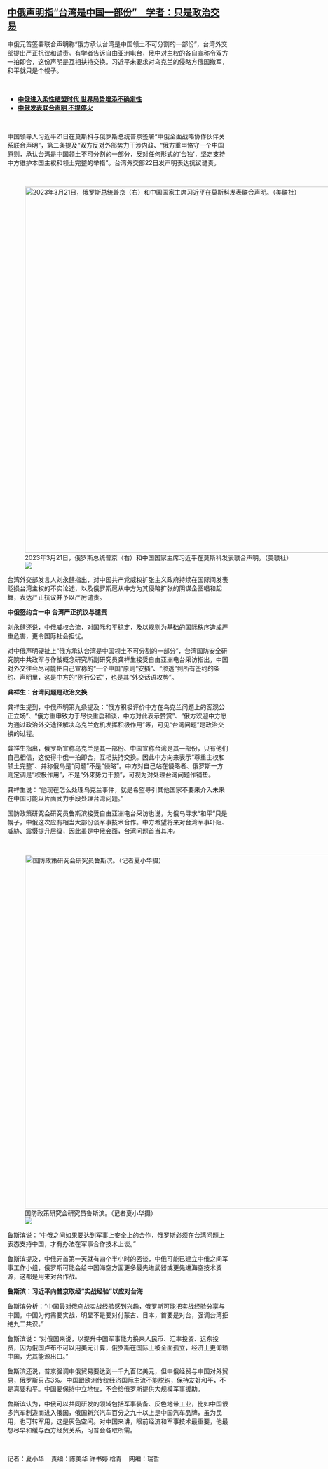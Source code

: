 <!--1679495040000-->
[中俄声明指“台湾是中国一部份”　学者：只是政治交易](https://www.rfa.org/mandarin/yataibaodao/gangtai/hx1-03222023101425.html)
------

<p>中俄元首签署联合声明称“俄方承认台湾是中国领土不可分割的一部份”，台湾外交部提出严正抗议和谴责。有学者告诉自由亚洲电台，俄中对主权的各自宣称令双方一拍即合，这份声明是互相扶持交换。习近平未要求对乌克兰的侵略方俄国撤军，和平就只是个幌子。</p><p><span class="result-title"> </span></p><ul><li class="teaserimg"><a href="https://www.rfa.org/mandarin/Xinwen/12-03212023201547.html"> </a><span class="result-title"><a class="state-published" href="https://www.rfa.org/mandarin/yataibaodao/junshiwaijiao/gt1-03222023025853.html"><strong>中俄进入柔性结盟时代 世界局势增添不确定性</strong></a></span></li><li><span class="result-title"> <a class="state-published" href="https://www.rfa.org/mandarin/Xinwen/12-03212023201547.html"><strong>中俄发表联合声明 不提停火</strong></a> </span></li></ul><p><span class="result-title"> </span></p><p>中国领导人习近平21日在莫斯科与俄罗斯总统普京签署“中俄全面战略协作伙伴关系联合声明”，第二条提及“双方反对外部势力干涉内政、“俄方重申恪守一个中国原则，承认台湾是中国领土不可分割的一部分，反对任何形式的‘台独’，坚定支持中方维护本国主权和领土完整的举措”。台湾外交部22日发声明表达抗议谴责。</p><p><span class="result-title"> </span></p><p><figure class="image-richtext image-inline captioned" style="width:1280px;"><img alt="2023年3月21日，俄罗斯总统普京（右）和中国国家主席习近平在莫斯科发表联合声明。（美联社）" height="834" src="https://www.rfa.org/mandarin/yataibaodao/gangtai/hx1-03222023101425.html/ap23080650395177.jpg/@@images/bf4af8f6-ff8c-4cbb-a0ce-4eb52134b5ae.jpeg" title="AP23080650395177.jpg" width="1280"/><figcaption class="image-caption">2023年3月21日，俄罗斯总统普京（右）和中国国家主席习近平在莫斯科发表联合声明。（美联社）</figcaption><small></small><div id="zoomattribute"><a data-caption="2023年3月21日，俄罗斯总统普京（右）和中国国家主席习近平在莫斯科发表联合声明。（美联社）" data-fancybox="" href="https://www.rfa.org/mandarin/yataibaodao/gangtai/hx1-03222023101425.html/ap23080650395177.jpg" id="single_image" title="2023年3月21日，俄罗斯总统普京（右）和中国国家主席习近平在莫斯科发表联合声明。（美联社）"><img src="/++plone++rfa-resources/img/icon-zoom.png"/></a></div></figure></p><p>台湾外交部发言人刘永健指出，对中国共产党威权扩张主义政府持续在国际间发表贬损台湾主权的不实论述，以及俄罗斯扈从中方为其侵略扩张的阴谋企图唱和起舞，表达严正抗议并予以严厉谴责。</p><p><strong>中俄签约含一中 台湾严正抗议与谴责</strong></p><p>刘永健还说，中俄威权合流，对国际和平稳定，及以规则为基础的国际秩序造成严重危害，更令国际社会担忧。</p><p>对中俄声明硬扯上“俄方承认台湾是中国领土不可分割的一部分”，台湾国防安全研究院中共政军与作战概念研究所副研究员龚祥生接受自由亚洲电台采访指出，中国对外交往会尽可能把自己宣称的“一个中国”原则“安插”、“渗透”到所有签约的条约、声明里，这是中方的“例行公式”，也是其“外交话语攻势”。</p><p><strong>龚祥生：台湾问题是政治交换</strong></p><p>龚祥生提到，中俄声明第九条提及：“俄方积极评价中方在乌克兰问题上的客观公正立场”、“俄方重申致力于尽快重启和谈，中方对此表示赞赏”、“俄方欢迎中方愿为通过政治外交途径解决乌克兰危机发挥积极作用”等，可见“台湾问题”是政治交换的过程。</p><p>龚祥生指出，俄罗斯宣称乌克兰是其一部份、中国宣称台湾是其一部份，只有他们自己相信，这使得中俄一拍即合，互相扶持交换。因此中方向来表示“尊重主权和领土完整”、并称俄乌是“问题”不是“侵略”。中方对自己站在侵略者、俄罗斯一方则定调是“积极作用”，不是“外来势力干预”，可视为对处理台湾问题作铺垫。</p><p>龚祥生说：“他现在怎么处理乌克兰事件，就是希望导引其他国家不要来介入未来在中国可能以片面武力手段处理台湾问题。”</p><p>国防政策研究会研究员鲁斯滨接受自由亚洲电台采访也说，为俄乌寻求“和平”只是幌子，中俄这次应有相当大部份谈军事技术合作。中方希望将来对台湾军事吓阻、威胁、震慑提升层级，因此虽是中俄会面，台湾问题首当其冲。</p><p><span class="result-title"> </span></p><p><figure class="image-richtext image-inline captioned" style="width:1246px;"><img alt="国防政策研究会研究员鲁斯滨。（记者夏小华摄）" height="805" src="https://www.rfa.org/mandarin/yataibaodao/gangtai/hx1-03222023101425.html/capture.jpg/@@images/62508b96-a0eb-4355-a3ce-3b3e1ceb6fbb.jpeg" title="Capture.JPG" width="1246"/><figcaption class="image-caption">国防政策研究会研究员鲁斯滨。（记者夏小华摄）</figcaption><small></small><div id="zoomattribute"><a data-caption="国防政策研究会研究员鲁斯滨。（记者夏小华摄）" data-fancybox="" href="https://www.rfa.org/mandarin/yataibaodao/gangtai/hx1-03222023101425.html/capture.jpg" id="single_image" title="国防政策研究会研究员鲁斯滨。（记者夏小华摄）"><img src="/++plone++rfa-resources/img/icon-zoom.png"/></a></div></figure></p><p>鲁斯滨说：“中俄之间如果要达到军事上安全上的合作，俄罗斯必须在台湾问题上表态支持中国，才有办法在军事合作技术上谈。”</p><p>鲁斯滨提及，中俄元首第一天就有四个半小时的密谈，中俄可能已建立中俄之间军事工作小组，俄罗斯可能会给中国海空方面更多最先进武器或更先进海空技术资源，这都是用来对台作战。</p><p><strong>鲁斯滨：习近平向普京取经“实战经验”以应对台海</strong></p><p>鲁斯滨分析：“中国最对俄乌战实战经验感到兴趣，俄罗斯可能把实战经验分享与中国。中国为何需要实战，明显不是要对付蒙古、日本，首要是对台，强调台湾拒绝九二共识。”</p><p>鲁斯滨说：“对俄国来说，以提升中国军事能力换来人民币、汇率投资、远东投资，因为俄国卢布不可以用美元计算，俄罗斯在国际上被全面孤立，经济上更仰赖中国，尤其能源出口。”</p><p>鲁斯滨还说，普京强调中俄贸易要达到一千九百亿美元，但中俄经贸与中国对外贸易，俄罗斯只占3%。中国跟欧洲传统经济国际主流不能脱钩，保持友好和平，不是真要和平。中国要保持中立地位，不会给俄罗斯提供大规模军事援助。</p><p>鲁斯滨认为，中俄可以共同研发的领域包括军事装备、灰色地带工业，比如中国很多汽车制造商进入俄国，俄国新兴汽车百分之九十以上是中国汽车品牌，虽为民用，也可转军用，这是灰色空间。对中国来讲，眼前经济和军事技术最重要，他最想尽早和缓与西方经贸关系，习普会各取所需。</p><p><span class="result-title"> </span></p><p>记者：夏小华    责编：陈美华 许书婷 梒青    网编：瑞哲</p>
